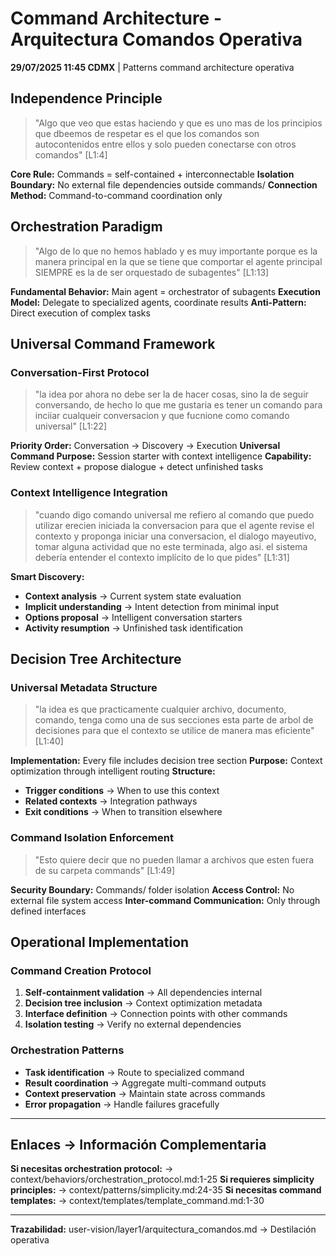 # Command Architecture - Arquitectura Comandos Operativa

**29/07/2025 11:45 CDMX** | Patterns command architecture operativa

## Independence Principle
> "Algo que veo que estas haciendo y que es uno mas de los principios que dbeemos de respetar es el que los comandos son autocontenidos entre ellos y solo pueden conectarse con otros comandos" [L1:4]

**Core Rule:** Commands = self-contained + interconnectable
**Isolation Boundary:** No external file dependencies outside commands/
**Connection Method:** Command-to-command coordination only

## Orchestration Paradigm
> "Algo de lo que no hemos hablado y es muy importante porque es la manera principal en la que se tiene que comportar el agente principal SIEMPRE es la de ser orquestado de subagentes" [L1:13]

**Fundamental Behavior:** Main agent = orchestrator of subagents
**Execution Model:** Delegate to specialized agents, coordinate results
**Anti-Pattern:** Direct execution of complex tasks

## Universal Command Framework

### Conversation-First Protocol
> "la idea por ahora no debe ser la de hacer cosas, sino la de seguir conversando, de hecho lo que me gustaria es tener un comando para inciiar cualqueir conversacion y que fucnione como comando universal" [L1:22]

**Priority Order:** Conversation → Discovery → Execution
**Universal Command Purpose:** Session starter with context intelligence
**Capability:** Review context + propose dialogue + detect unfinished tasks

### Context Intelligence Integration
> "cuando digo comando universal me refiero al comando que puedo utilizar erecien iniciada la conversacion para que el agente revise el contexto y proponga iniciar una conversacion, el dialogo mayeutivo, tomar alguna actividad que no este terminada, algo asi. el sistema debería entender el contexto implícito de lo que pides" [L1:31]

**Smart Discovery:**
- **Context analysis** → Current system state evaluation
- **Implicit understanding** → Intent detection from minimal input
- **Options proposal** → Intelligent conversation starters
- **Activity resumption** → Unfinished task identification

## Decision Tree Architecture

### Universal Metadata Structure
> "la idea es que practicamente cualquier archivo, documento, comando, tenga como una de sus secciones esta parte de arbol de decisiones para que el contexto se utilice de manera mas eficiente" [L1:40]

**Implementation:** Every file includes decision tree section
**Purpose:** Context optimization through intelligent routing
**Structure:**
- **Trigger conditions** → When to use this context
- **Related contexts** → Integration pathways
- **Exit conditions** → When to transition elsewhere

### Command Isolation Enforcement
> "Esto quiere decir que no pueden llamar a archivos que esten fuera de su carpeta commands" [L1:49]

**Security Boundary:** Commands/ folder isolation
**Access Control:** No external file system access
**Inter-command Communication:** Only through defined interfaces

## Operational Implementation

### Command Creation Protocol
1. **Self-containment validation** → All dependencies internal
2. **Decision tree inclusion** → Context optimization metadata
3. **Interface definition** → Connection points with other commands
4. **Isolation testing** → Verify no external dependencies

### Orchestration Patterns
- **Task identification** → Route to specialized command
- **Result coordination** → Aggregate multi-command outputs
- **Context preservation** → Maintain state across commands
- **Error propagation** → Handle failures gracefully

---
## Enlaces → Información Complementaria
**Si necesitas orchestration protocol:** → context/behaviors/orchestration_protocol.md:1-25
**Si requieres simplicity principles:** → context/patterns/simplicity.md:24-35
**Si necesitas command templates:** → context/templates/template_command.md:1-30

---
**Trazabilidad:** user-vision/layer1/arquitectura_comandos.md → Destilación operativa